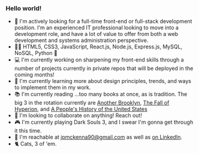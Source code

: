 ### Hello world!

- 👀 I'm actively looking for a full-time front-end or full-stack development position. I'm an experienced IT professional looking to move into a development role, and have a lot of value to offer from both a web development and systems administration perspective. 
- 👩‍💻 HTML5, CSS3, JavaScript, React.js, Node.js, Express.js, MySQL, NoSQL, Python 🐍
- 💻 I'm currently working on sharpening my front-end skills through a number of projects currently in private repos that will be deployed in the coming months!
- 🏫 I'm currently learning more about design principles, trends, and ways to implement them in my work. 
- 📚 I'm currently reading ...too many books at once, as is tradition. The big 3 in the rotation currently are [Another Brooklyn](https://www.goodreads.com/book/show/27213163-another-brooklyn), [The Fall of Hyperion](https://www.goodreads.com/book/show/77565.The_Fall_of_Hyperion), and [A People's History of the United States](https://www.goodreads.com/book/show/2767.A_People_s_History_of_the_United_States)
- 🏢 I'm looking to collaborate on anything! Reach out! 
- 🎮 I'm currently playing Dark Souls 3, and I swear I'm gonna get through it this time. 
- 📧 I'm reachable at jpmckenna90@gmail.com as well as [on LinkedIn](https://www.linkedin.com/in/james-mckenna-88936b104/).
- 🐈 Cats, 3 of 'em. 

<!--
**jpmckenna90/jpmckenna90** is a ✨ _special_ ✨ repository because its `README.md` (this file) appears on your GitHub profile.

Here are some ideas to get you started:

- 🔭 I’m currently working on ...
- 🌱 I’m currently learning ...
- 👯 I’m looking to collaborate on ...
- 🤔 I’m looking for help with ...
- 💬 Ask me about ...
- 📫 How to reach me: ...
- 😄 Pronouns: ...
- ⚡ Fun fact: ...
-->
